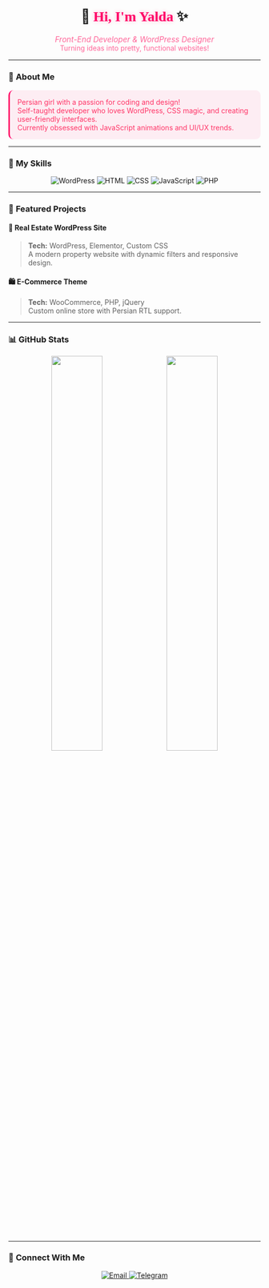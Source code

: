 <h1 align="center"> 
  <span style="display: inline-block; animation: wave 2s infinite;">🌸</span> 
  <span style="color: #ff0066; font-family: 'Comic Sans MS', cursive; text-shadow: 0 0 8px rgba(255, 0, 102, 0.3);">Hi, I'm Yalda</span> 
  <span style="display: inline-block; animation: wave 2s infinite 0.3s;">✨</span>
</h1>

<p align="center" style="color: #ff6699; font-size: 1.1em;">
  <i>Front-End Developer & WordPress Designer</i><br>
  <span style="font-size: 0.9em;">Turning ideas into pretty, functional websites!</span>
</p>

---

### 🎀 **About Me**  
<div style="background: rgba(255, 102, 153, 0.1); padding: 15px; border-radius: 10px; border-left: 3px solid #ff0066;">
  <p style="color: #ff3366; margin: 0;">
    Persian girl with a passion for coding and design!<br>
    Self-taught developer who loves WordPress, CSS magic, and creating user-friendly interfaces.<br>
    Currently obsessed with JavaScript animations and UI/UX trends.
  </p>
</div>

---

### 💖 **My Skills**  
<p align="center">
  <img src="https://img.shields.io/badge/WordPress-ff66b3?style=flat&logo=wordpress&logoColor=white" alt="WordPress">
  <img src="https://img.shields.io/badge/HTML-ff66b3?style=flat&logo=html5&logoColor=white" alt="HTML">
  <img src="https://img.shields.io/badge/CSS-ff66b3?style=flat&logo=css3&logoColor=white" alt="CSS">
  <img src="https://img.shields.io/badge/JavaScript-ff66b3?style=flat&logo=javascript&logoColor=white" alt="JavaScript">
  <img src="https://img.shields.io/badge/PHP-ff66b3?style=flat&logo=php&logoColor=white" alt="PHP">
</p>

---

### 🌸 **Featured Projects**  
#### 🏡 Real Estate WordPress Site  
> **Tech:** WordPress, Elementor, Custom CSS  
> A modern property website with dynamic filters and responsive design.  

#### 🛍️ E-Commerce Theme  
> **Tech:** WooCommerce, PHP, jQuery  
> Custom online store with Persian RTL support.  

---

### 📊 **GitHub Stats**  
<p align="center">
  <img src="https://github-readme-stats.vercel.app/api?username=YALDAKHOSHPEY&show_icons=true&theme=merko&title_color=ff0066&icon_color=ff66b3&border_color=ffb3d9" width="45%">
  <img src="https://github-readme-stats.vercel.app/api/top-langs/?username=YALDAKHOSHPEY&layout=compact&theme=merko&title_color=ff0066&border_color=ffb3d9" width="45%">
</p>

---

### 💌 **Connect With Me**  
<p align="center">
  <a href="mailto:yaldatwin@gmail.com">
    <img src="https://img.shields.io/badge/Email-ff0066?style=for-the-badge&logo=gmail&logoColor=white" alt="Email">
  </a>
  <a href="https://t.me/yaldatwin">
    <img src="https://img.shields.io/badge/Telegram-ff0066?style=for-the-badge&logo=telegram&logoColor=white" alt="Telegram">
  </a>
</p>

<style>
  @keyframes wave {
    0%, 100% { transform: rotate(0deg); }
    25% { transform: rotate(-10deg); }
    75% { transform: rotate(10deg); }
  }
</style>
